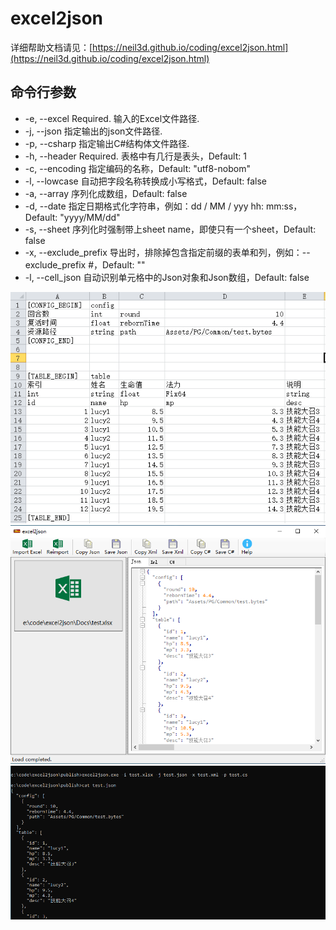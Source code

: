 # excel2json

详细帮助文档请见：[https://neil3d.github.io/coding/excel2json.html](https://neil3d.github.io/coding/excel2json.html)

## 命令行参数

* -e, --excel Required. 输入的Excel文件路径.
* -j, --json 指定输出的json文件路径.
* -p, --csharp 指定输出C#结构体文件路径.
* -h, --header Required. 表格中有几行是表头，Default: 1
* -c, --encoding 指定编码的名称，Default: "utf8-nobom"
* -l, --lowcase 自动把字段名称转换成小写格式，Default: false
* -a, --array 序列化成数组，Default: false
* -d, --date 指定日期格式化字符串，例如：dd / MM / yyy hh: mm:ss，Default: "yyyy/MM/dd"
* -s, --sheet 序列化时强制带上sheet name，即使只有一个sheet，Default: false
* -x, --exclude_prefix 导出时，排除掉包含指定前缀的表单和列，例如：--exclude_prefix #，Default: ""
* -l, --cell_json 自动识别单元格中的Json对象和Json数组，Default: false

![Excel](./Docs/excel.png)  
![GUI](./Docs/gui.png)  
![CMd](./Docs/cmd.png)  


